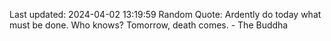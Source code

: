 Last updated: 2024-04-02 13:19:59
Random Quote: Ardently do today what must be done. Who knows? Tomorrow, death comes. - The Buddha